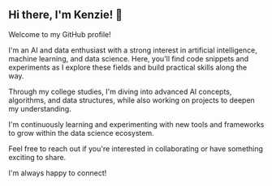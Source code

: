 ## Hi there, I'm Kenzie! 👋

Welcome to my GitHub profile!

I'm an AI and data enthusiast with a strong interest in artificial intelligence, machine learning, and data science. Here, you'll find code snippets and experiments as I explore these fields and build practical skills along the way.

Through my college studies, I'm diving into advanced AI concepts, algorithms, and data structures, while also working on projects to deepen my understanding. 

I'm continuously learning and experimenting with new tools and frameworks to grow within the data science ecosystem.

Feel free to reach out if you're interested in collaborating or have something exciting to share.

I'm always happy to connect!
